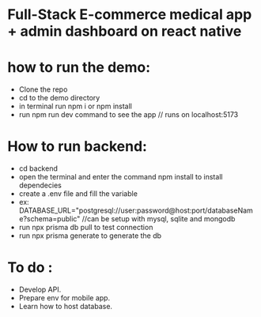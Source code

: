 # Full-Stack E-commerce medical app + admin dashboard on react native

# how to run the demo:

- Clone the repo
- cd to the demo directory
- in terminal run npm i or npm install
- run npm run dev command to see the app // runs on localhost:5173

# How to run backend:

- cd backend
- open the terminal and enter the command npm install to install dependecies
- create a .env file and fill the variable
- ex: DATABASE_URL="postgresql://user:password@host:port/databaseName?schema=public" //can be setup with mysql, sqlite and mongodb
- run npx prisma db pull to test connection
- run npx prisma generate to generate the db

# To do :

- Develop API.
- Prepare env for mobile app.
- Learn how to host database.
